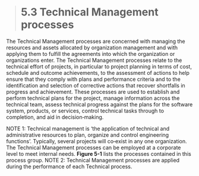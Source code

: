 > # **5.3** Technical Management processes

The Technical Management processes are concerned with managing the resources and assets allocated by organization management and with applying them to fulfill the agreements into which the organization or organizations enter. The Technical Management processes relate to the technical effort of projects, in particular to project planning in terms of cost, schedule and outcome achievements, to the assessment of actions to help ensure that they comply with plans and performance criteria and to the identification and selection of corrective actions that recover shortfalls in progress and achievement. These processes are used to establish and perform technical plans for the project, manage information across the technical team, assess technical progress against the plans for the software system, products, or services, control technical tasks through to completion, and aid in decision‐making.

NOTE 1: Technical management is ‘the application of technical and administrative resources to plan, organize and control engineering functions’. Typically, several projects will co‐exist in any one organization. The Technical Management processes can be employed at a corporate level to meet internal needs. **Figure 5-1** lists the processes contained in this process group. NOTE 2: Technical Management processes are applied during the performance of each Technical process.
